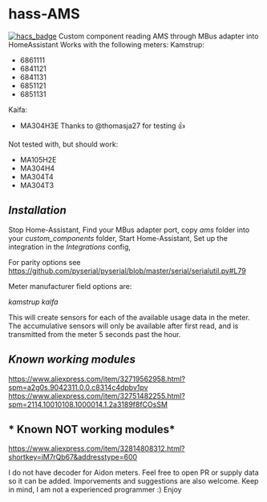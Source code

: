 # hass-AMS
[![hacs_badge](https://img.shields.io/badge/HACS-Custom-orange.svg?style=for-the-badge)](https://github.com/custom-components/hacs)
Custom component reading AMS through MBus adapter into HomeAssistant
Works with the following meters:
Kamstrup:
  - 6861111
  - 6841121
  - 6841131
  - 6851121
  - 6851131
 
 Kaifa:
  - MA304H3E Thanks to @thomasja27 for testing :+1:
 
 Not tested with, but should work:
  - MA105H2E
  - MA304H4
  - MA304T4
  - MA304T3


## *Installation*
Stop Home-Assistant, 
Find your MBus adapter port, 
copy *ams* folder into your *custom_components* folder, 
Start Home-Assistant, 
Set up the integration in the *Integrations* config, 

For parity options see https://github.com/pyserial/pyserial/blob/master/serial/serialutil.py#L79

Meter manufacturer field options are:

*kamstrup*
*kaifa*

This will create sensors for each of the available usage data in the meter.
The accumulative sensors will only be available after first read, and is transmitted from the meter 5 seconds past the hour.

## *Known working modules*
https://www.aliexpress.com/item/32719562958.html?spm=a2g0s.9042311.0.0.c8314c4dpbv1pv
https://www.aliexpress.com/item/32751482255.html?spm=2114.10010108.1000014.1.2a3189f8fCOsSM

## * Known NOT working modules*
https://www.aliexpress.com/item/32814808312.html?shortkey=iM7rQb67&addresstype=600

I do not have decoder for Aidon meters. Feel free to open PR or supply data so it can be added.
Imporvements and suggestions are also welcome.
Keep in mind, I am not a experienced programmer :)
Enjoy
